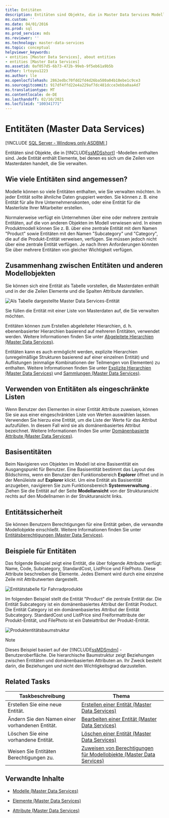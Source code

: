 ```yaml
---
title: Entitäten
description: Entitäten sind Objekte, die in Master Data Services Modellen enthalten sind. Jede Entität enthält Elemente, bei denen es sich um die Zeilen von Masterdaten handelt, die Sie verwalten.
ms.custom: ''
ms.date: 04/01/2016
ms.prod: sql
ms.prod_service: mds
ms.reviewer: ''
ms.technology: master-data-services
ms.topic: conceptual
helpviewer_keywords:
- entities [Master Data Services], about entities
- entities [Master Data Services]
ms.assetid: 0af057d5-6b73-472b-99eb-9f5eb61a9b5b
author: lrtoyou1223
ms.author: lle
ms.openlocfilehash: 2862edbc70fdd2fd4d26ba580a04b18ebe1c9ce3
ms.sourcegitcommit: 917df4ffd22e4a229af7dc481dcce3ebba0aa4d7
ms.translationtype: MT
ms.contentlocale: de-DE
ms.lasthandoff: 02/10/2021
ms.locfileid: "100341771"
---
```

# <a name="entities-master-data-services"></a>Entitäten (Master Data Services)

[!INCLUDE [SQL Server - Windows only ASDBMI  ](../includes/applies-to-version/sql-windows-only-asdbmi.md)]

  Entitäten sind Objekte, die in [!INCLUDE[ssMDSshort](../includes/ssmdsshort-md.md)] -Modellen enthalten sind. Jede Entität enthält Elemente, bei denen es sich um die Zeilen von Masterdaten handelt, die Sie verwalten.  
  
## <a name="how-many-entities-are-appropriate"></a>Wie viele Entitäten sind angemessen?  
 Modelle können so viele Entitäten enthalten, wie Sie verwalten möchten. In jeder Entität sollte ähnliche Daten gruppiert werden. Sie können z. B. eine Entität für alle Ihre Unternehmenskonten, oder eine Entität für die Masterliste Ihrer Mitarbeiter erstellen.  
  
 Normalerweise verfügt ein Unternehmen über eine oder mehrere zentrale Entitäten, auf die von anderen Objekten im Modell verwiesen wird. In einem Produktmodell können Sie z. B. über eine zentrale Entität mit dem Namen "Product" sowie Entitäten mit den Namen "Subcategory" und "Category", die auf die Produkt-Entität verweisen, verfügen. Sie müssen jedoch nicht über eine zentrale Entität verfügen. Je nach Ihren Anforderungen könnten Sie über mehrere Entitäten von gleicher Wichtigkeit verfügen.  
  
## <a name="how-entities-relate-to-other-model-objects"></a>Zusammenhang zwischen Entitäten und anderen Modellobjekten  
 Sie können sich eine Entität als Tabelle vorstellen, die Masterdaten enthält und in der die Zeilen Elemente und die Spalten Attribute darstellen.  
  
 ![Als Tabelle dargestellte Master Data Services-Entität](../master-data-services/media/mds-conc-entity-table.gif "Als Tabelle dargestellte Master Data Services-Entität")  
  
 Sie füllen die Entität mit einer Liste von Masterdaten auf, die Sie verwalten möchten.  
  
 Entitäten können zum Erstellen abgeleiteter Hierarchien, d. h. ebenenbasierter Hierarchien basierend auf mehreren Entitäten, verwendet werden. Weitere Informationen finden Sie unter [Abgeleitete Hierarchien &#40;Master Data Services&#41;](../master-data-services/derived-hierarchies-master-data-services.md).  
  
 Entitäten kann es auch ermöglicht werden, explizite Hierarchien (unregelmäßige Strukturen basierend auf einer einzelnen Entität) und Auflistungen (einmalige Kombinationen der Teilmengen von Elementen) zu enthalten. Weitere Informationen finden Sie unter [Explizite Hierarchien &#40;Master Data Services&#41;](../master-data-services/explicit-hierarchies-master-data-services.md) und [Sammlungen &#40;Master Data Services&#41;](../master-data-services/collections-master-data-services.md).  
  
## <a name="using-entities-as-constrained-lists"></a>Verwenden von Entitäten als eingeschränkte Listen  
 Wenn Benutzer den Elementen in einer Entität Attribute zuweisen, können Sie sie aus einer eingeschränkten Liste von Werten auswählen lassen. Verwenden Sie hierzu eine Entität, um die Liste der Werte für das Attribut aufzufüllen. In diesem Fall wird sie als domänenbasiertes Attribut bezeichnet. Weitere Informationen finden Sie unter [Domänenbasierte Attribute &#40;Master Data Services&#41;](../master-data-services/domain-based-attributes-master-data-services.md).  
  
## <a name="base-entities"></a>Basisentitäten  
 Beim Navigieren von Objekten im Modell ist eine Basisentität ein Ausgangspunkt für Benutzer. Eine Basisentität bestimmt das Layout des Bildschirms, wenn ein Benutzer den Funktionsbereich **Explorer** öffnet und in der Menüleiste auf **Explorer** klickt. Um eine Entität als Basisentität anzugeben, navigieren Sie zum Funktionsbereich **Systemverwaltung** . Ziehen Sie die Entität auf der Seite **Modellansicht** von der Strukturansicht rechts auf den Modellnamen in der Strukturansicht links.  
  
## <a name="entity-security"></a>Entitätssicherheit  
 Sie können Benutzern Berechtigungen für eine Entität geben, die verwandte Modellobjekte einschließt. Weitere Informationen finden Sie unter [Entitätsberechtigungen &#40;Master Data Services&#41;](../master-data-services/entity-permissions-master-data-services.md).  
  
## <a name="entity-examples"></a>Beispiele für Entitäten  
 Das folgende Beispiel zeigt eine Entität, die über folgende Attribute verfügt: Name, Code, Subcategory, StandardCost, ListPrice und FilePhoto. Diese Attribute beschreiben die Elemente. Jedes Element wird durch eine einzelne Zeile mit Attributwerten dargestellt.  
  
 ![Entitätstabelle für Fahrradprodukte](../master-data-services/media/mds-conc-entity-table-w-data.gif "Entitätstabelle für Fahrradprodukte")  
  
 Im folgenden Beispiel stellt die Entität "Product" die zentrale Entität dar. Die Entität Subcategory ist ein domänenbasiertes Attribut der Entität Product. Die Entität Category ist ein domänenbasiertes Attribut der Entität Subcategory. StandardCost und ListPrice sind Freiformattribute der Produkt-Entität, und FilePhoto ist ein Dateiattribut der Produkt-Entität.  
  
 ![Produktentitätsbaumstruktur](../master-data-services/media/mds-conc-entity-ui.gif "Produktentitätsbaumstruktur")  
  
> [!NOTE]  
>  Dieses Beispiel basiert auf der [!INCLUDE[ssMDSmdm](../includes/ssmdsmdm-md.md)] -Benutzeroberfläche. Die hierarchische Baumstruktur zeigt Beziehungen zwischen Entitäten und domänenbasierten Attributen an. Ihr Zweck besteht darin, die Beziehungen und nicht den Wichtigkeitsgrad darzustellen.  
  
## <a name="related-tasks"></a>Related Tasks  
  
|Taskbeschreibung|Thema|  
|----------------------|-----------|  
|Erstellen Sie eine neue Entität.|[Erstellen einer Entität &#40;Master Data Services&#41;](../master-data-services/create-an-entity-master-data-services.md)|  
|Ändern Sie den Namen einer vorhandenen Entität.|[Bearbeiten einer Entität &#40;Master Data Services&#41;](../master-data-services/edit-an-entity-master-data-services.md)|  
|Löschen Sie eine vorhandene Entität.|[Löschen einer Entität &#40;Master Data Services&#41;](../master-data-services/delete-an-entity-master-data-services.md)|  
|Weisen Sie Entitäten Berechtigungen zu.|[Zuweisen von Berechtigungen für Modellobjekte &#40;Master Data Services&#41;](../master-data-services/assign-model-object-permissions-master-data-services.md)|  
  
## <a name="related-content"></a>Verwandte Inhalte  
  
-   [Modelle &#40;Master Data Services&#41;](../master-data-services/models-master-data-services.md)  
  
-   [Elemente &#40;Master Data Services&#41;](../master-data-services/members-master-data-services.md)  
  
-   [Attribute &#40;Master Data Services&#41;](../master-data-services/attributes-master-data-services.md)  
  
  
